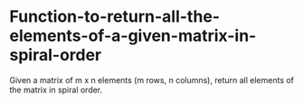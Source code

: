 # Function-to-return-all-the-elements-of-a-given-matrix-in-spiral-order
Given a matrix of m x n elements (m rows, n columns), return all elements of the matrix in spiral order.
